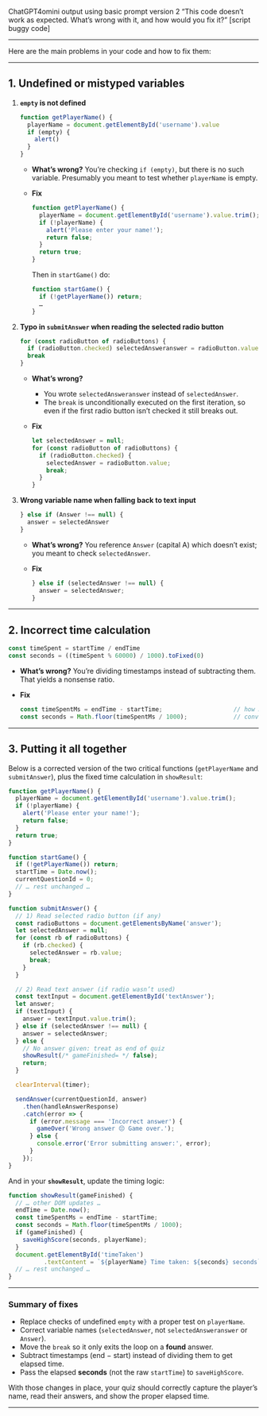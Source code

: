 ChatGPT4omini output using basic prompt version 2
“This code doesn’t work as expected. What’s wrong with it, and how would you fix it?”
[script buggy code]

 --------------------------------------------------------------------------------------------------------------------------
 Here are the main problems in your code and how to fix them:

---

## 1. Undefined or mistyped variables

1. **`empty` is not defined**

   ```js
   function getPlayerName() {
     playerName = document.getElementById('username').value
     if (empty) {
       alert()
     }
   }
   ```

   * **What’s wrong?**
     You’re checking `if (empty)`, but there is no such variable. Presumably you meant to test whether `playerName` is empty.
   * **Fix**

     ```js
     function getPlayerName() {
       playerName = document.getElementById('username').value.trim();
       if (!playerName) {
         alert('Please enter your name!');
         return false;
       }
       return true;
     }
     ```

     Then in `startGame()` do:

     ```js
     function startGame() {
       if (!getPlayerName()) return;  
       …
     }
     ```

2. **Typo in `submitAnswer` when reading the selected radio button**

   ```js
   for (const radioButton of radioButtons) {
     if (radioButton.checked) selectedAnsweranswer = radioButton.value
     break
   }
   ```

   * **What’s wrong?**

     * You wrote `selectedAnsweranswer` instead of `selectedAnswer`.
     * The `break` is unconditionally executed on the first iteration, so even if the first radio button isn’t checked it still breaks out.
   * **Fix**

     ```js
     let selectedAnswer = null;
     for (const radioButton of radioButtons) {
       if (radioButton.checked) {
         selectedAnswer = radioButton.value;
         break;
       }
     }
     ```

3. **Wrong variable name when falling back to text input**

   ```js
   } else if (Answer !== null) {
     answer = selectedAnswer
   }
   ```

   * **What’s wrong?**
     You reference `Answer` (capital A) which doesn’t exist; you meant to check `selectedAnswer`.
   * **Fix**

     ```js
     } else if (selectedAnswer !== null) {
       answer = selectedAnswer;
     }
     ```

---

## 2. Incorrect time calculation

```js
const timeSpent = startTime / endTime 
const seconds = ((timeSpent % 60000) / 1000).toFixed(0)
```

* **What’s wrong?**
  You’re dividing timestamps instead of subtracting them. That yields a nonsense ratio.
* **Fix**

  ```js
  const timeSpentMs = endTime - startTime;                    // how many ms elapsed
  const seconds = Math.floor(timeSpentMs / 1000);             // convert to seconds
  ```

---

## 3. Putting it all together

Below is a corrected version of the two critical functions (`getPlayerName` and `submitAnswer`), plus the fixed time calculation in `showResult`:

```js
function getPlayerName() {
  playerName = document.getElementById('username').value.trim();
  if (!playerName) {
    alert('Please enter your name!');
    return false;
  }
  return true;
}

function startGame() {
  if (!getPlayerName()) return;
  startTime = Date.now();
  currentQuestionId = 0;
  // … rest unchanged …
}

function submitAnswer() {
  // 1) Read selected radio button (if any)
  const radioButtons = document.getElementsByName('answer');
  let selectedAnswer = null;
  for (const rb of radioButtons) {
    if (rb.checked) {
      selectedAnswer = rb.value;
      break;
    }
  }

  // 2) Read text answer (if radio wasn’t used)
  const textInput = document.getElementById('textAnswer');
  let answer;
  if (textInput) {
    answer = textInput.value.trim();
  } else if (selectedAnswer !== null) {
    answer = selectedAnswer;
  } else {
    // No answer given: treat as end of quiz
    showResult(/* gameFinished= */ false);
    return;
  }

  clearInterval(timer);

  sendAnswer(currentQuestionId, answer)
    .then(handleAnswerResponse)
    .catch(error => {
      if (error.message === 'Incorrect answer') {
        gameOver('Wrong answer 😔 Game over.');
      } else {
        console.error('Error submitting answer:', error);
      }
    });
}
```

And in your **`showResult`**, update the timing logic:

```js
function showResult(gameFinished) {
  // … other DOM updates …
  endTime = Date.now();
  const timeSpentMs = endTime - startTime;
  const seconds = Math.floor(timeSpentMs / 1000);
  if (gameFinished) {
    saveHighScore(seconds, playerName);
  }
  document.getElementById('timeTaken')
          .textContent = `${playerName} Time taken: ${seconds} seconds`;
  // … rest unchanged …
}
```

---

### Summary of fixes

* Replace checks of undefined `empty` with a proper test on `playerName`.
* Correct variable names (`selectedAnswer`, not `selectedAnsweranswer` or `Answer`).
* Move the `break` so it only exits the loop on a **found** answer.
* Subtract timestamps (end − start) instead of dividing them to get elapsed time.
* Pass the elapsed **seconds** (not the raw `startTime`) to `saveHighScore`.

With those changes in place, your quiz should correctly capture the player’s name, read their answers, and show the proper elapsed time.

 --------------------------------------------------------------------------------------------------------------------------
